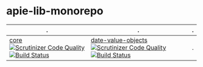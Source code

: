 # apie-lib-monorepo

| . | . | . | 
| --- | --- | --- | 
| [core](https://github.com/apie-lib/core) [![Scrutinizer Code Quality](https://scrutinizer-ci.com/g/apie-lib/core/badges/quality-score.png?b=main)](https://scrutinizer-ci.com/g/apie-lib/core/?branch=main)[![Build Status](https://scrutinizer-ci.com/g/apie-lib/core/badges/build.png?b=main)](https://scrutinizer-ci.com/g/apie-lib/core/build-status/main) | [date-value-objects](https://github.com/apie-lib/date-value-objects) [![Scrutinizer Code Quality](https://scrutinizer-ci.com/g/apie-lib/date-value-objects/badges/quality-score.png?b=main)](https://scrutinizer-ci.com/g/apie-lib/date-value-objects/?branch=main)[![Build Status](https://scrutinizer-ci.com/g/apie-lib/date-value-objects/badges/build.png?b=main)](https://scrutinizer-ci.com/g/apie-lib/date-value-objects/build-status/main) | . | 
